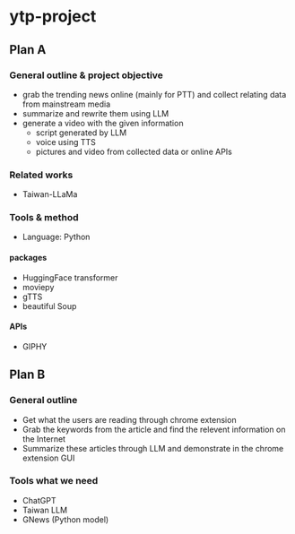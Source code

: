 # ytp-project
## Plan A
### General outline & project objective
- grab the trending news online (mainly for PTT) and collect relating data from mainstream media
- summarize and rewrite them using LLM
- generate a video with the given information
	- script generated by LLM
	- voice using TTS
	- pictures and video from collected data or online APIs

### Related works
- Taiwan-LLaMa

### Tools & method
- Language: Python
#### packages
- HuggingFace transformer
- moviepy
- gTTS
- beautiful Soup
#### APIs
- GIPHY

## Plan B
### General outline
- Get what the users are reading through chrome extension
- Grab the keywords from the article and find the relevent information on the Internet
- Summarize these articles through LLM and demonstrate in the chrome extension GUI

### Tools what we need
- ChatGPT
- Taiwan LLM
- GNews (Python model)